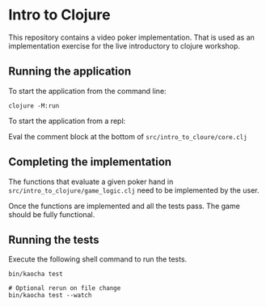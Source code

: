 # Intro to Clojure

This repository contains a video poker implementation. That is used as an implementation exercise for the live introductory to clojure workshop.

## Running the application

To start the application from the command line:

```shell
clojure -M:run
```

To start the application from a repl:

Eval the comment block at the bottom of `src/intro_to_cloure/core.clj`

## Completing the implementation 

The functions that evaluate a given poker hand in `src/intro_to_clojure/game_logic.clj` need to be implemented by the user.

Once the functions are implemented and all the tests pass. The game should be fully functional.

## Running the tests

Execute the following shell command to run the tests.

```shell
bin/kaocha test

# Optional rerun on file change
bin/kaocha test --watch
```
